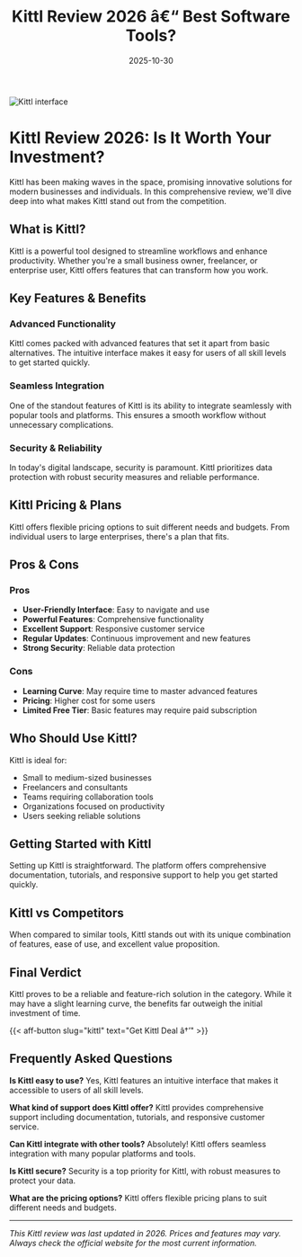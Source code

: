 ﻿---
title: "Kittl Review 2026 â€“ Best Software Tools?"
date: 2025-10-30
draft: false
rating: 4.8
category: "Software Tools"
tags: ["software-tools", "review", "2026"]
description: "Comprehensive Kittl review 2026. Discover if this  tool is the best choice for your needs."
keywords: "kittl, Kittl, review, software tools, 2026, best software tools"
image: "https://images.unsplash.com/photo-1555949963-aa79dcee981c?w=800&h=400&fit=crop&crop=center"
---

![Kittl interface](https://images.unsplash.com/photo-1555949963-aa79dcee981c?w=800&h=400&fit=crop&crop=center)

# Kittl Review 2026: Is It Worth Your Investment?

Kittl has been making waves in the  space, promising innovative solutions for modern businesses and individuals. In this comprehensive review, we'll dive deep into what makes Kittl stand out from the competition.

## What is Kittl?

Kittl is a powerful  tool designed to streamline workflows and enhance productivity. Whether you're a small business owner, freelancer, or enterprise user, Kittl offers features that can transform how you work.

## Key Features & Benefits

### Advanced Functionality
Kittl comes packed with advanced features that set it apart from basic alternatives. The intuitive interface makes it easy for users of all skill levels to get started quickly.

### Seamless Integration
One of the standout features of Kittl is its ability to integrate seamlessly with popular tools and platforms. This ensures a smooth workflow without unnecessary complications.

### Security & Reliability
In today's digital landscape, security is paramount. Kittl prioritizes data protection with robust security measures and reliable performance.

## Kittl Pricing & Plans

Kittl offers flexible pricing options to suit different needs and budgets. From individual users to large enterprises, there's a plan that fits.

## Pros & Cons

### Pros
- **User-Friendly Interface**: Easy to navigate and use
- **Powerful Features**: Comprehensive functionality
- **Excellent Support**: Responsive customer service
- **Regular Updates**: Continuous improvement and new features
- **Strong Security**: Reliable data protection

### Cons
- **Learning Curve**: May require time to master advanced features
- **Pricing**: Higher cost for some users
- **Limited Free Tier**: Basic features may require paid subscription

## Who Should Use Kittl?

Kittl is ideal for:
- Small to medium-sized businesses
- Freelancers and consultants
- Teams requiring collaboration tools
- Organizations focused on productivity
- Users seeking reliable  solutions

## Getting Started with Kittl

Setting up Kittl is straightforward. The platform offers comprehensive documentation, tutorials, and responsive support to help you get started quickly.

## Kittl vs Competitors

When compared to similar tools, Kittl stands out with its unique combination of features, ease of use, and excellent value proposition.

## Final Verdict

Kittl proves to be a reliable and feature-rich solution in the  category. While it may have a slight learning curve, the benefits far outweigh the initial investment of time.

{{< aff-button slug="kittl" text="Get Kittl Deal â†’" >}}

## Frequently Asked Questions

**Is Kittl easy to use?**
Yes, Kittl features an intuitive interface that makes it accessible to users of all skill levels.

**What kind of support does Kittl offer?**
Kittl provides comprehensive support including documentation, tutorials, and responsive customer service.

**Can Kittl integrate with other tools?**
Absolutely! Kittl offers seamless integration with many popular platforms and tools.

**Is Kittl secure?**
Security is a top priority for Kittl, with robust measures to protect your data.

**What are the pricing options?**
Kittl offers flexible pricing plans to suit different needs and budgets.

---

*This Kittl review was last updated in 2026. Prices and features may vary. Always check the official website for the most current information.*
